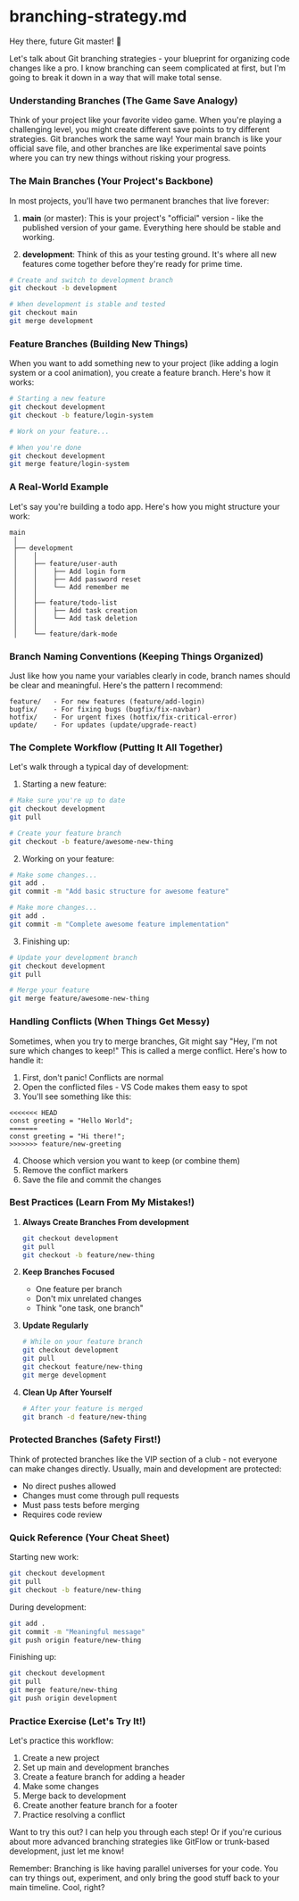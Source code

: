 # branching-strategy.md

Hey there, future Git master! 👋

Let's talk about Git branching strategies - your blueprint for organizing code changes like a pro. I know branching can seem complicated at first, but I'm going to break it down in a way that will make total sense.

### Understanding Branches (The Game Save Analogy)

Think of your project like your favorite video game. When you're playing a challenging level, you might create different save points to try different strategies. Git branches work the same way! Your main branch is like your official save file, and other branches are like experimental save points where you can try new things without risking your progress.

### The Main Branches (Your Project's Backbone)

In most projects, you'll have two permanent branches that live forever:

1. **main** (or master):
   This is your project's "official" version - like the published version of your game. Everything here should be stable and working.

2. **development**:
   Think of this as your testing ground. It's where all new features come together before they're ready for prime time.

```bash
# Create and switch to development branch
git checkout -b development

# When development is stable and tested
git checkout main
git merge development
```

### Feature Branches (Building New Things)

When you want to add something new to your project (like adding a login system or a cool animation), you create a feature branch. Here's how it works:

```bash
# Starting a new feature
git checkout development
git checkout -b feature/login-system

# Work on your feature...

# When you're done
git checkout development
git merge feature/login-system
```

### A Real-World Example

Let's say you're building a todo app. Here's how you might structure your work:

```plaintext
main
 │
 ├── development
 │    │
 │    ├── feature/user-auth
 │    │    ├── Add login form
 │    │    ├── Add password reset
 │    │    └── Add remember me
 │    │
 │    ├── feature/todo-list
 │    │    ├── Add task creation
 │    │    └── Add task deletion
 │    │
 │    └── feature/dark-mode
```

### Branch Naming Conventions (Keeping Things Organized)

Just like how you name your variables clearly in code, branch names should be clear and meaningful. Here's the pattern I recommend:

```plaintext
feature/   - For new features (feature/add-login)
bugfix/    - For fixing bugs (bugfix/fix-navbar)
hotfix/    - For urgent fixes (hotfix/fix-critical-error)
update/    - For updates (update/upgrade-react)
```

### The Complete Workflow (Putting It All Together)

Let's walk through a typical day of development:

1. Starting a new feature:

```bash
# Make sure you're up to date
git checkout development
git pull

# Create your feature branch
git checkout -b feature/awesome-new-thing
```

2. Working on your feature:

```bash
# Make some changes...
git add .
git commit -m "Add basic structure for awesome feature"

# Make more changes...
git add .
git commit -m "Complete awesome feature implementation"
```

3. Finishing up:

```bash
# Update your development branch
git checkout development
git pull

# Merge your feature
git merge feature/awesome-new-thing
```

### Handling Conflicts (When Things Get Messy)

Sometimes, when you try to merge branches, Git might say "Hey, I'm not sure which changes to keep!" This is called a merge conflict. Here's how to handle it:

1. First, don't panic! Conflicts are normal
2. Open the conflicted files - VS Code makes them easy to spot
3. You'll see something like this:

```text
<<<<<<< HEAD
const greeting = "Hello World";
=======
const greeting = "Hi there!";
>>>>>>> feature/new-greeting
```

4. Choose which version you want to keep (or combine them)
5. Remove the conflict markers
6. Save the file and commit the changes

### Best Practices (Learn From My Mistakes!)

1. **Always Create Branches From development**

   ```bash
   git checkout development
   git pull
   git checkout -b feature/new-thing
   ```

2. **Keep Branches Focused**

   - One feature per branch
   - Don't mix unrelated changes
   - Think "one task, one branch"

3. **Update Regularly**

   ```bash
   # While on your feature branch
   git checkout development
   git pull
   git checkout feature/new-thing
   git merge development
   ```

4. **Clean Up After Yourself**
   ```bash
   # After your feature is merged
   git branch -d feature/new-thing
   ```

### Protected Branches (Safety First!)

Think of protected branches like the VIP section of a club - not everyone can make changes directly. Usually, main and development are protected:

- No direct pushes allowed
- Changes must come through pull requests
- Must pass tests before merging
- Requires code review

### Quick Reference (Your Cheat Sheet)

Starting new work:

```bash
git checkout development
git pull
git checkout -b feature/new-thing
```

During development:

```bash
git add .
git commit -m "Meaningful message"
git push origin feature/new-thing
```

Finishing up:

```bash
git checkout development
git pull
git merge feature/new-thing
git push origin development
```

### Practice Exercise (Let's Try It!)

Let's practice this workflow:

1. Create a new project
2. Set up main and development branches
3. Create a feature branch for adding a header
4. Make some changes
5. Merge back to development
6. Create another feature branch for a footer
7. Practice resolving a conflict

Want to try this out? I can help you through each step! Or if you're curious about more advanced branching strategies like GitFlow or trunk-based development, just let me know!

Remember: Branching is like having parallel universes for your code. You can try things out, experiment, and only bring the good stuff back to your main timeline. Cool, right?
